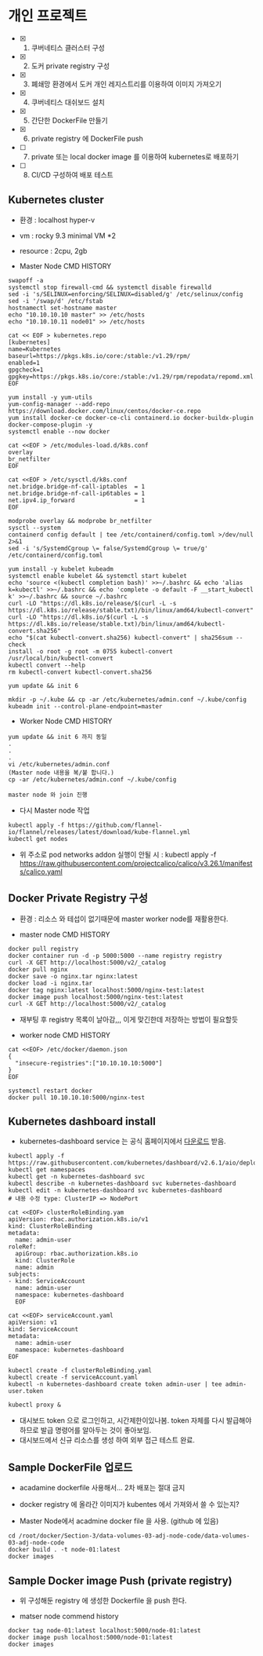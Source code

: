 # 개인 프로젝트

- [x] 1. 쿠버네티스 클러스터 구성
- [x] 2. 도커 private registry 구성
- [x] 3. 폐쇄망 환경에서 도커 개인 레지스트리를 이용하여 이미지 가져오기
- [x] 4. 쿠버네티스 대쉬보드 설치
- [x] 5. 간단한 DockerFile 만들기
- [x] 6. private registry 에 DockerFile push
- [ ] 7. private 또는 local docker image 를 이용하여 kubernetes로 배포하기
- [ ] 8. CI/CD 구성하여 배포 테스트

## Kubernetes cluster
* 환경 : localhost hyper-v
* vm : rocky 9.3 minimal VM *2
* resource : 2cpu, 2gb

* Master Node CMD HISTORY
```
swapoff -a
systemctl stop firewall-cmd && systemctl disable firewalld
sed -i 's/SELINUX=enforcing/SELINUX=disabled/g' /etc/selinux/config
sed -i '/swap/d' /etc/fstab
hostnamectl set-hostname master
echo "10.10.10.10 master" >> /etc/hosts
echo "10.10.10.11 node01" >> /etc/hosts

cat << EOF > kubernetes.repo
[kubernetes]
name=Kubernetes
baseurl=https://pkgs.k8s.io/core:/stable:/v1.29/rpm/
enabled=1
gpgcheck=1
gpgkey=https://pkgs.k8s.io/core:/stable:/v1.29/rpm/repodata/repomd.xml.key
EOF

yum install -y yum-utils
yum-config-manager --add-repo https://download.docker.com/linux/centos/docker-ce.repo
yum install docker-ce docker-ce-cli containerd.io docker-buildx-plugin docker-compose-plugin -y
systemctl enable --now docker

cat <<EOF > /etc/modules-load.d/k8s.conf
overlay
br_netfilter
EOF

cat <<EOF > /etc/sysctl.d/k8s.conf
net.bridge.bridge-nf-call-iptables  = 1
net.bridge.bridge-nf-call-ip6tables = 1
net.ipv4.ip_forward                 = 1
EOF

modprobe overlay && modprobe br_netfilter
sysctl --system
containerd config default | tee /etc/containerd/config.toml >/dev/null 2>&1
sed -i 's/SystemdCgroup \= false/SystemdCgroup \= true/g' /etc/containerd/config.toml

yum install -y kubelet kubeadm
systemctl enable kubelet && systemctl start kubelet
echo 'source <(kubectl completion bash)' >>~/.bashrc && echo 'alias k=kubectl' >>~/.bashrc && echo 'complete -o default -F __start_kubectl k' >>~/.bashrc && source ~/.bashrc
curl -LO "https://dl.k8s.io/release/$(curl -L -s https://dl.k8s.io/release/stable.txt)/bin/linux/amd64/kubectl-convert"
curl -LO "https://dl.k8s.io/$(curl -L -s https://dl.k8s.io/release/stable.txt)/bin/linux/amd64/kubectl-convert.sha256"
echo "$(cat kubectl-convert.sha256) kubectl-convert" | sha256sum --check
install -o root -g root -m 0755 kubectl-convert /usr/local/bin/kubectl-convert
kubectl convert --help
rm kubectl-convert kubectl-convert.sha256

yum update && init 6

mkdir -p ~/.kube && cp -ar /etc/kubernetes/admin.conf ~/.kube/config
kubeadm init --control-plane-endpoint=master
```

* Worker Node CMD HISTORY
```
yum update && init 6 까지 동일
.
.
.
vi /etc/kubernetes/admin.conf
(Master node 내용을 복/붙 합니다.)
cp -ar /etc/kubernetes/admin.conf ~/.kube/config

master node 와 join 진행
```

* 다시 Master node 작업
```
kubectl apply -f https://github.com/flannel-io/flannel/releases/latest/download/kube-flannel.yml
kubectl get nodes
```
* 위 주소로 pod networks addon 실행이 안될 시 : kubectl apply -f https://raw.githubusercontent.com/projectcalico/calico/v3.26.1/manifests/calico.yaml

## Docker Private Registry 구성
* 환경 : 리소스 와 테섭이 없기때문에 master worker node를 재활용한다.

* master node CMD HISTORY
```
docker pull registry
docker container run -d -p 5000:5000 --name registry registry
curl -X GET http://localhost:5000/v2/_catalog
docker pull nginx
docker save -o nginx.tar nginx:latest
docker load -i nginx.tar
docker tag nginx:latest localhost:5000/nginx-test:latest
docker image push localhost:5000/nginx-test:latest
curl -X GET http://localhost:5000/v2/_catalog
```
* 재부팅 후 registry 목록이 날아감,,, 이게 맞긴한데 저장하는 방법이 필요할듯

* worker node CMD HISTORY
```
cat <<EOF> /etc/docker/daemon.json
{
  "insecure-registries":["10.10.10.10:5000"]
}
EOF

systemctl restart docker
docker pull 10.10.10.10:5000/nginx-test
```

## Kubernetes dashboard install
* kubernetes-dashboard service 는 공식 홈페이지에서 [다운로드](https://kubernetes.io/ko/docs/tasks/access-application-cluster/web-ui-dashboard/) 받음.

```
kubectl apply -f https://raw.githubusercontent.com/kubernetes/dashboard/v2.6.1/aio/deploy/recommended.yaml
kubectl get namespaces
kubectl get -n kubernetes-dashboard svc
kubectl describe -n kubernetes-dashboard svc kubernetes-dashboard
kubectl edit -n kubernetes-dashboard svc kubernetes-dashboard
# 내용 수정 type: ClusterIP => NodePort

cat <<EOF> clusterRoleBinding.yam
apiVersion: rbac.authorization.k8s.io/v1
kind: ClusterRoleBinding
metadata:
  name: admin-user
roleRef:
  apiGroup: rbac.authorization.k8s.io
  kind: ClusterRole
  name: admin
subjects:
- kind: ServiceAccount
  name: admin-user
  namespace: kubernetes-dashboard
  EOF

cat <<EOF> serviceAccount.yaml
apiVersion: v1
kind: ServiceAccount
metadata:
  name: admin-user
  namespace: kubernetes-dashboard
EOF

kubectl create -f clusterRoleBinding.yaml
kubectl create -f serviceAccount.yaml
kubectl -n kubernetes-dashboard create token admin-user | tee admin-user.token

kubectl proxy &
```
* 대시보드 token 으로 로그인하고, 시간제한이있나봄. token 자체를 다시 발급해야하므로 발급 명령어를 알아두는 것이 좋아보임.
* 대시보드에서 신규 리소스를 생성 하여 외부 접근 테스트 완료.

## Sample DockerFile 업로드
* acadamine dockerfile 사용해서... 2차 배포는 절대 금지
* docker registry 에 올라간 이미지가 kubentes 에서 가져와서 쓸 수 있는지?

* Master Node에서 acadmine docker file 을 사용. (github 에 있음)
```
cd /root/docker/Section-3/data-volumes-03-adj-node-code/data-volumes-03-adj-node-code
docker build . -t node-01:latest
docker images
```

## Sample Docker image Push (private registry)
* 위 구성해둔 registry 에 생성한 Dockerfile 을 push 한다.

* matser node commend history
```
docker tag node-01:latest localhost:5000/node-01:latest
docker image push localhost:5000/node-01:latest
docker images
```
